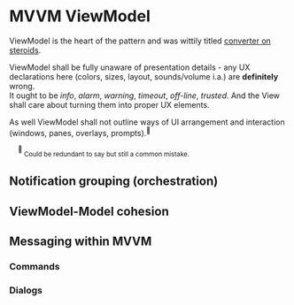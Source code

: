 # MVVM ViewModel

ViewModel is the heart of the pattern and was wittily titled [converter on steroids](https://joshsmithonwpf.wordpress.com/2008/12/01/the-philosophies-of-mvvm/).

ViewModel shall be fully unaware of presentation details - any UX declarations here (colors, sizes, layout, sounds/volume i.a.) are **definitely** wrong.\
It ought to be *info*, *alarm*, *warning*, *timeout*, *off-line*, *trusted*. And the View shall care about turning them into proper UX elements.

As well ViewModel shall not outline ways of UI arrangement and interaction (windows, panes, overlays, prompts).<sup>:raising_hand:</sup>

&nbsp;&nbsp;&nbsp;&nbsp;<sup>:raising_hand:</sup><sub>&nbsp;Could be redundant to say but still a common mistake.</sub>


## Notification grouping (orchestration)

## ViewModel-Model cohesion

## Messaging within MVVM
### Commands
### Dialogs

